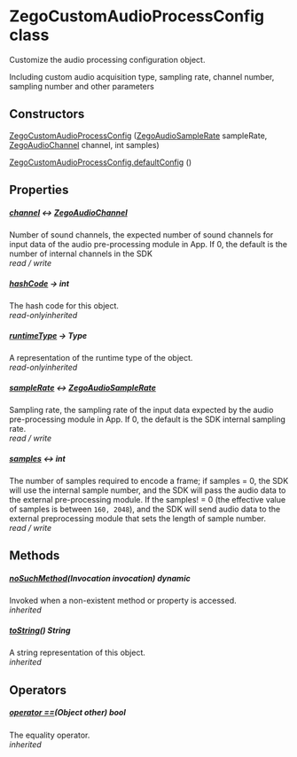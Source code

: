 


# ZegoCustomAudioProcessConfig class









<p>Customize the audio processing configuration object.</p>
<p>Including custom audio acquisition type, sampling rate, channel number, sampling number and other parameters</p>




## Constructors

[ZegoCustomAudioProcessConfig](../zego_uikit_prebuilt_live_audio_room/ZegoCustomAudioProcessConfig/ZegoCustomAudioProcessConfig.md) ([ZegoAudioSampleRate](../zego_uikit_prebuilt_live_audio_room/ZegoAudioSampleRate.md) sampleRate, [ZegoAudioChannel](../zego_uikit_prebuilt_live_audio_room/ZegoAudioChannel.md) channel, int samples)

   

[ZegoCustomAudioProcessConfig.defaultConfig](../zego_uikit_prebuilt_live_audio_room/ZegoCustomAudioProcessConfig/ZegoCustomAudioProcessConfig.defaultConfig.md) ()

   


## Properties

##### [channel](../zego_uikit_prebuilt_live_audio_room/ZegoCustomAudioProcessConfig/channel.md) &#8596; [ZegoAudioChannel](../zego_uikit_prebuilt_live_audio_room/ZegoAudioChannel.md)



Number of sound channels, the expected number of sound channels for input data of the audio pre-processing module in App. If 0, the default is the number of internal channels in the SDK  
_<span class="feature">read / write</span>_



##### [hashCode](../zego_uikit_prebuilt_live_audio_room/ZegoCustomAudioProcessConfig/hashCode.md) &#8594; int



The hash code for this object.  
_<span class="feature">read-only</span><span class="feature">inherited</span>_



##### [runtimeType](../zego_uikit_prebuilt_live_audio_room/ZegoCustomAudioProcessConfig/runtimeType.md) &#8594; Type



A representation of the runtime type of the object.  
_<span class="feature">read-only</span><span class="feature">inherited</span>_



##### [sampleRate](../zego_uikit_prebuilt_live_audio_room/ZegoCustomAudioProcessConfig/sampleRate.md) &#8596; [ZegoAudioSampleRate](../zego_uikit_prebuilt_live_audio_room/ZegoAudioSampleRate.md)



Sampling rate, the sampling rate of the input data expected by the audio pre-processing module in App. If 0, the default is the SDK internal sampling rate.  
_<span class="feature">read / write</span>_



##### [samples](../zego_uikit_prebuilt_live_audio_room/ZegoCustomAudioProcessConfig/samples.md) &#8596; int



The number of samples required to encode a frame; if samples = 0, the SDK will use the internal sample number, and the SDK will pass the audio data to the external pre-processing module. If the samples! = 0 (the effective value of samples is between <code>160, 2048</code>), and the SDK will send audio data to the external preprocessing module that sets the length of sample number.  
_<span class="feature">read / write</span>_





## Methods

##### [noSuchMethod](../zego_uikit_prebuilt_live_audio_room/ZegoCustomAudioProcessConfig/noSuchMethod.md)(Invocation invocation) dynamic



Invoked when a non-existent method or property is accessed.  
_<span class="feature">inherited</span>_



##### [toString](../zego_uikit_prebuilt_live_audio_room/ZegoCustomAudioProcessConfig/toString.md)() String



A string representation of this object.  
_<span class="feature">inherited</span>_





## Operators

##### [operator ==](../zego_uikit_prebuilt_live_audio_room/ZegoCustomAudioProcessConfig/operator_equals.md)(Object other) bool



The equality operator.  
_<span class="feature">inherited</span>_















